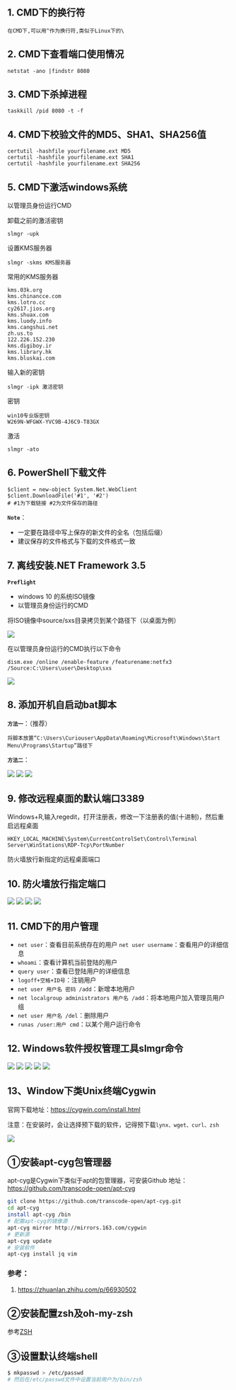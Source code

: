 ## 1. CMD下的换行符

    在CMD下,可以用^作为换行符,类似于Linux下的\

## 2. CMD下查看端口使用情况

    netstat -ano |findstr 8080

## 3. CMD下杀掉进程

    taskkill /pid 8080 -t -f

## 4. CMD下校验文件的MD5、SHA1、SHA256值

    certutil -hashfile yourfilename.ext MD5
    certutil -hashfile yourfilename.ext SHA1
    certutil -hashfile yourfilename.ext SHA256

## 5. CMD下激活windows系统

以管理员身份运行CMD

卸载之前的激活密钥

    slmgr -upk

设置KMS服务器

    slmgr -skms KMS服务器

常用的KMS服务器

    kms.03k.org
    kms.chinancce.com
    kms.lotro.cc
    cy2617.jios.org
    kms.shuax.com
    kms.luody.info
    kms.cangshui.net
    zh.us.to
    122.226.152.230
    kms.digiboy.ir
    kms.library.hk
    kms.bluskai.com

输入新的密钥

    slmgr -ipk 激活密钥

密钥

    win10专业版密钥
    W269N-WFGWX-YVC9B-4J6C9-T83GX

激活

    slmgr -ato

## 6. PowerShell下载文件

    $client = new-object System.Net.WebClient
    $client.DownloadFile('#1', '#2')
    # #1为下载链接 #2为文件保存的路径

**`Note`**：
- 一定要在路径中写上保存的新文件的全名（包括后缀）
- 建议保存的文件格式与下载的文件格式一致

## 7. 离线安装.NET Framework 3.5

**`Preflight`**
- windows 10 的系统ISO镜像
- 以管理员身份运行的CMD


将ISO镜像中source/sxs目录拷贝到某个路径下（以桌面为例）

![](../assets/windows-小技巧-1.png)

在以管理员身份运行的CMD执行以下命令
    
    dism.exe /online /enable-feature /featurename:netfx3 /Source:C:\Users\user\Desktop\sxs

![](../assets/windows-小技巧-2.png)

## 8. 添加开机自启动bat脚本

**`方法一`**：（推荐）

    将脚本放置“C:\Users\Curiouser\AppData\Roaming\Microsoft\Windows\Start Menu\Programs\Startup”路径下

**`方法二`**：

![](../assets/windows-小技巧-3.png)
![](../assets/windows-小技巧-4.png)
![](../assets/windows-小技巧-5.png)

## 9. 修改远程桌面的默认端口3389

Windows+R,输入regedit，打开注册表，修改一下注册表的值(十进制)，然后重启远程桌面

    HKEY_LOCAL_MACHINE\System\CurrentControlSet\Control\Terminal Server\WinStations\RDP-Tcp\PortNumber

防火墙放行新指定的远程桌面端口

## 10. 防火墙放行指定端口

![](../assets/windows-小技巧-6.png)
![](../assets/windows-小技巧-7.png)
![](../assets/windows-小技巧-8.png)
![](../assets/windows-小技巧-9.png)

## 11. CMD下的用户管理

- `net user`：查看目前系统存在的用户
   `net user username`：查看用户的详细信息
- `whoami`：查看计算机当前登陆的用户
- `query user`：查看已登陆用户的详细信息
- `logoff+空格+ID号`：注销用户
- `net user 用户名 密码 /add`：新增本地用户
- `net localgroup administrators 用户名 /add`：将本地用户加入管理员用户组
- `net user 用户名 /del`：删除用户
- `runas /user:用户 cmd`：以某个用户运行命令

## 12. Windows软件授权管理工具slmgr命令

![](../assets/windows-小技巧-10.png)
![](../assets/windows-小技巧-11.png)
![](../assets/windows-小技巧-12.png)
![](../assets/windows-小技巧-13.png)
![](../assets/windows-小技巧-14.png)

## 13、Window下类Unix终端Cygwin

官网下载地址：https://cygwin.com/install.html

注意：在安装时，会让选择预下载的软件，记得预下载`lynx、wget、curl、zsh`

![](../assets/windows-小技巧-15.png)

## ①安装apt-cyg包管理器

apt-cyg是Cygwin下类似于apt的包管理器，可安装Github 地址：https://github.com/transcode-open/apt-cyg

```bash
git clone https://github.com/transcode-open/apt-cyg.git
cd apt-cyg
install apt-cyg /bin
# 配置apt-cyg的镜像源
apt-cyg mirror http://mirrors.163.com/cygwin
# 更新源
apt-cyg update
# 安装软件
apt-cyg install jq vim 

```

### 参考：

1. https://zhuanlan.zhihu.com/p/66930502

## ②安装配置zsh及oh-my-zsh

参考[ZSH](linux-zsh.md)

## ③设置默认终端shell

```bash
$ mkpasswd > /etc/passwd
# 然后在/etc/passwd文件中设置当前用户为/bin/zsh
```

## 





